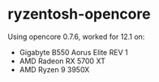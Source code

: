 # ryzentosh-opencore

Using opencore 0.7.6, worked for 12.1 on:
 * Gigabyte B550 Aorus Elite REV 1
 * AMD Radeon RX 5700 XT
 * AMD Ryzen 9 3950X
